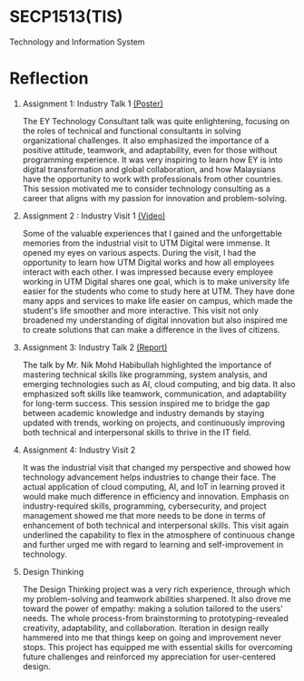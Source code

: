 # SECP1513(TIS)
Technology and Information System

# Reflection
1. Assignment 1: Industry Talk 1 [(Poster)](https://github.com/yeoling/SECP1513/blob/main/Poster%20industry%20talk%201(Assignment%201).jpg)
   
   The EY Technology Consultant talk was quite enlightening, focusing on the roles of technical and functional consultants in solving organizational challenges. It also emphasized the importance of a positive 
   attitude, teamwork, and adaptability, even for those without programming experience.
   It was very inspiring to learn how EY is into digital transformation and global collaboration, and how Malaysians have the opportunity to work with professionals from other countries. This session motivated me 
   to consider technology consulting as a career that aligns with my passion for innovation and problem-solving.

2. Assignment 2 : Industry Visit 1 [(Video)](https://github.com/yeoling/SECP1513/blob/main/Industry%20visit%201%20(Assignment%202).mp4)

   Some of the valuable experiences that I gained and the unforgettable memories from the industrial visit to UTM Digital were immense. It opened my eyes on various aspects. During the visit, I had the opportunity 
   to learn how UTM Digital works and how all employees interact with each other. I was impressed because every employee working in UTM Digital shares one goal, which is to make university life easier for the 
   students who come to study here at UTM. They have done many apps and services to make life easier on campus, which made the student's life smoother and more interactive. This visit not only broadened my 
   understanding of digital innovation but also inspired me to create solutions that can make a difference in the lives of citizens.

3. Assignment 3: Industry Talk 2 [(Report)](https://github.com/yeoling/SECP1513/blob/main/Academic%20Writing%20Reports%20(Assignment%203).docx)

   The talk by Mr. Nik Mohd Habibullah highlighted the importance of mastering technical skills like programming, system analysis, and emerging technologies such as AI, cloud computing, and big data. It also 
   emphasized soft skills like teamwork, communication, and adaptability for long-term success. This session inspired me to bridge the gap between academic knowledge and industry demands by staying updated with 
   trends, working on projects, and continuously improving both technical and interpersonal skills to thrive in the IT field.

4. Assignment 4: Industry Visit 2

   It was the industrial visit that changed my perspective and showed how technology advancement helps industries to change their face. The actual application of cloud computing, AI, and IoT in learning proved it 
   would make much difference in efficiency and innovation. Emphasis on industry-required skills, programming, cybersecurity, and project management showed me that more needs to be done in terms of enhancement of 
   both technical and interpersonal skills. This visit again underlined the capability to flex in the atmosphere of continuous change and further urged me with regard to learning and self-improvement in 
   technology.

5. Design Thinking

   The Design Thinking project was a very rich experience, through which my problem-solving and teamwork abilities sharpened. It also drove me toward the power of empathy: making a solution tailored to the users' 
   needs. The whole process-from brainstorming to prototyping-revealed creativity, adaptability, and collaboration. Iteration in design really hammered into me that things keep on going and improvement never 
   stops. This project has equipped me with essential skills for overcoming future challenges and reinforced my appreciation for user-centered design. 
